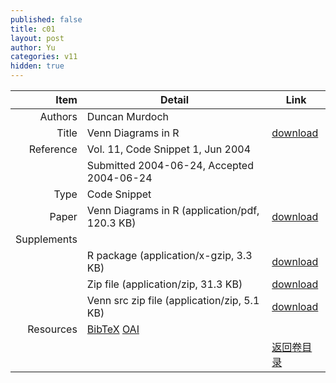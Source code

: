 ```yaml
---
published: false
title: c01
layout: post
author: Yu
categories: v11
hidden: true
---
```


| Item | Detail | Link |
|---:|---|---|
| Authors | Duncan Murdoch| |
| Title |Venn Diagrams in R | [download](http://www.jstatsoft.org/v11/c01/paper) |
| Reference |Vol. 11, Code Snippet 1, Jun 2004 | |
| | Submitted 2004-06-24, Accepted 2004-06-24| | 
| Type | Code Snippet| |
| Paper | Venn Diagrams in R  (application/pdf, 120.3 KB)| [download](http://www.jstatsoft.org/v11/c01/paper) |
| Supplements | | |
| |R package  (application/x-gzip, 3.3 KB)|  [download](http://www.jstatsoft.org/v11/c01/supp/1) |
| |Zip file  (application/zip, 31.3 KB)|  [download](http://www.jstatsoft.org/v11/c01/supp/2) |
| |Venn src zip file  (application/zip, 5.1 KB)|  [download](http://www.jstatsoft.org/v11/c01/supp/3) |
| Resources | [BibTeX](http://www.jstatsoft.org/v11/c01/bibtex) [OAI](http://www.jstatsoft.org/oai?verb=GetRecord&identifier=oai.jstatsoft/v11/c01&prefix=oai_dc)| |
| |  | [返回卷目录]({{site.baseurl}}/volume/v11.html) |